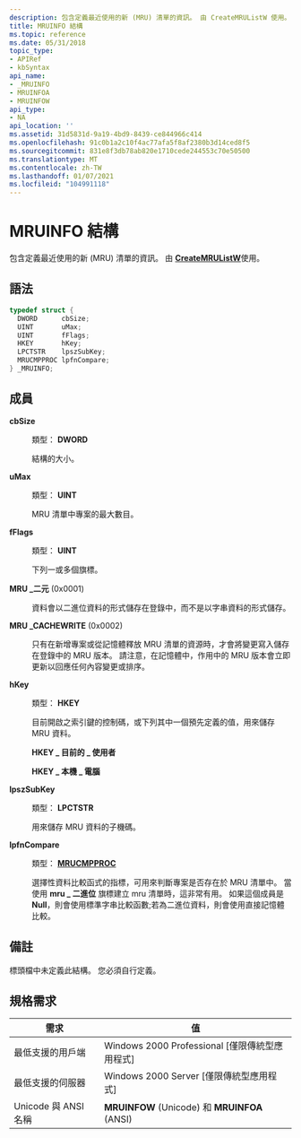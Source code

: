 ```yaml
---
description: 包含定義最近使用的新 (MRU) 清單的資訊。 由 CreateMRUListW 使用。
title: MRUINFO 結構
ms.topic: reference
ms.date: 05/31/2018
topic_type:
- APIRef
- kbSyntax
api_name:
- _MRUINFO
- MRUINFOA
- MRUINFOW
api_type:
- NA
api_location: ''
ms.assetid: 31d5831d-9a19-4bd9-8439-ce844966c414
ms.openlocfilehash: 91c0b1a2c10f4ac77afa5f8af2380b3d14ced8f5
ms.sourcegitcommit: 831e8f3db78ab820e1710cede244553c70e50500
ms.translationtype: MT
ms.contentlocale: zh-TW
ms.lasthandoff: 01/07/2021
ms.locfileid: "104991118"
---
```

# <a name="mruinfo-structure"></a>MRUINFO 結構

包含定義最近使用的新 (MRU) 清單的資訊。 由 [**CreateMRUListW**](createmrulist.md)使用。

## <a name="syntax"></a>語法


```C++
typedef struct {
  DWORD      cbSize;
  UINT       uMax;
  UINT       fFlags;
  HKEY       hKey;
  LPCTSTR    lpszSubKey;
  MRUCMPPROC lpfnCompare;
} _MRUINFO;
```



## <a name="members"></a>成員

<dl> <dt>

**cbSize**
</dt> <dd>

類型： **DWORD**

</dd> <dd>

結構的大小。

</dd> <dt>

**uMax**
</dt> <dd>

類型： **UINT**

</dd> <dd>

MRU 清單中專案的最大數目。

</dd> <dt>

**fFlags**
</dt> <dd>

類型： **UINT**

</dd> <dd>

下列一或多個旗標。

<dt>

<span id="MRU_BINARY"></span><span id="mru_binary"></span>

<span id="MRU_BINARY"></span><span id="mru_binary"></span>**MRU \_二元** (0x0001) 


</dt> <dd>

資料會以二進位資料的形式儲存在登錄中，而不是以字串資料的形式儲存。

</dd> <dt>

<span id="MRU_CACHEWRITE"></span><span id="mru_cachewrite"></span>

<span id="MRU_CACHEWRITE"></span><span id="mru_cachewrite"></span>**MRU \_CACHEWRITE** (0x0002) 


</dt> <dd>

只有在新增專案或從記憶體釋放 MRU 清單的資源時，才會將變更寫入儲存在登錄中的 MRU 版本。 請注意，在記憶體中，作用中的 MRU 版本會立即更新以回應任何內容變更或排序。

</dd> </dl> </dd> <dt>

**hKey**
</dt> <dd>

類型： **HKEY**

</dd> <dd>

目前開啟之索引鍵的控制碼，或下列其中一個預先定義的值，用來儲存 MRU 資料。

<dl><span id="HKEY_CURRENT_USER"></span><span id="hkey_current_user"></span><dt>

**HKEY \_ 目前的 \_ 使用者**
</dt><span id="HKEY_LOCAL_MACHINE"></span><span id="hkey_local_machine"></span><dt>

**HKEY \_ 本機 \_ 電腦**
</dt> </dl> </dd> <dt>

**lpszSubKey**
</dt> <dd>

類型： **LPCTSTR**

</dd> <dd>

用來儲存 MRU 資料的子機碼。

</dd> <dt>

**lpfnCompare**
</dt> <dd>

類型： **[ **MRUCMPPROC**](mrucmpproc.md)**

</dd> <dd>

選擇性資料比較函式的指標，可用來判斷專案是否存在於 MRU 清單中。 當使用 **mru \_ 二進位** 旗標建立 mru 清單時，這非常有用。 如果這個成員是 **Null**，則會使用標準字串比較函數;若為二進位資料，則會使用直接記憶體比較。

</dd> </dl>

## <a name="remarks"></a>備註

標頭檔中未定義此結構。 您必須自行定義。

## <a name="requirements"></a>規格需求



| 需求 | 值 |
|-------------------------------------|------------------------------------------------------------|
| 最低支援的用戶端<br/> | Windows 2000 Professional \[僅限傳統型應用程式\]<br/> |
| 最低支援的伺服器<br/> | Windows 2000 Server \[僅限傳統型應用程式\]<br/>       |
| Unicode 與 ANSI 名稱<br/>   | **MRUINFOW** (Unicode) 和 **MRUINFOA** (ANSI) <br/>  |



 

 




